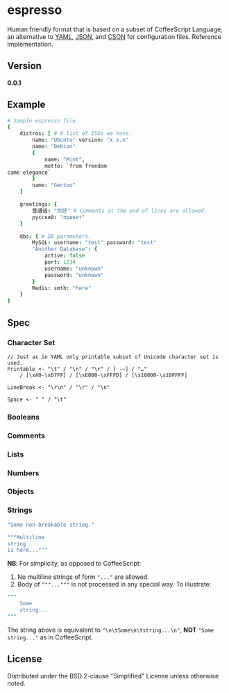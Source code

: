 # espresso
Human friendly format that is based on a subset of CoffeeScript Language, an alternative to
[YAML](http://yaml.org), [JSON](http://json.org), and [CSON](https://github.com/bevry/cson)
for configuration files. Reference Implementation.

## Version
**0.0.1**

## Example
```coffee
# Sample espresso file.
{
	distros: [ # A list of ISOs we have.
		name: "Ubuntu" version: "x.x.x"
		name: "Debian"
		{
			name: "Mint",
			motto: `from freedom
came elegance`
		}
		name: "Gentoo"
	]

	greetings: {
		普通话: "你好" # Comments at the end of lines are allowed.
		русский: "привет"
	}

	dbs: { # DB parameters.
		MySQL: username: "test" password: "test"
		"Another Database": {
			active: false
			port: 1234
			username: "unknown"
			password: "unknown"
		}
		Redis: smth: "here"
	}
}
```

## Spec
### Character Set
```PEG
// Just as in YAML only printable subset of Unicode character set is used.
Printable <- "\t" / "\n" / "\r" / [ -~] / "…"
	/ [\xA0-\xD7FF] / [\xE000-\xFFFD] / [\x10000-\x10FFFF]

LineBreak <- "\r\n" / "\r" / "\n"

Space <- " " / "\t"
```

### Booleans
### Comments
### Lists
### Numbers
### Objects
### Strings
```coffee
"Some non-breakable string."
```
```coffee
"""Multiline
string
is here..."""
```
**NB**: For simplicity, as opposed to CoffeeScript:

1. No multiline strings of form `"..."` are allowed.
2. Body of `"""..."""` is not processed in any special way. To illustrate:
```coffee
"""
	Some
	string...
"""
```
The string above is equivalent to `"\n\tSome\n\tstring...\n"`, **NOT**
`"Some string..."` as in CoffeeScript.

## License
Distributed under the BSD 2-clause "Simplified" License unless otherwise noted.
